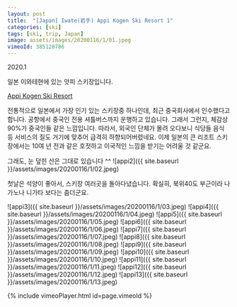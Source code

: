 ```yaml
---
layout: post
title:  "[Japan] Iwate(岩手) Appi Kogen Ski Resort 1"
categories: [ski]
tags: [ski, trip, Japan]
image: assets/images/20200116/1/01.jpeg
vimeoId: 385128786
---
```


2020.1 

일본 이와테현에 있는 앗피 스키장입니다.

[Appi Kogen Ski Resort][appi1]

전통적으로 일본에서 가장 인기 있는 스키장중 하나인데, 최근 중국회사에서 인수했다고 합니다.
공항에서 중국인 전용 셔틀버스까지 운행하고 있습니다.
그래서 그런지, 체감상 90%가 중국인들 같은 느낌입니다.
따라서, 외국인 단체가 몰려 오다보니 식당들 음식 등 서비스의 질도 거기에 맞추어 급격히 하향되어버렸네요.
이제 일본의 큰 리조트 스키장에서는 10여 년 전과 같은 호젓하고 이국적인 느낌을 받기는 어려울 것 같군요.

그래도, 눈 덮힌 산은 그대로 있습니다 ^^
![appi2]({{ site.baseurl }}/assets/images/20200116/1/02.jpeg)

첫날은 석양이 좋아서, 스키장 여러곳을 돌아다녔습니다.
확실히, 북위40도 부근이라 나가노나 니가타 보다는 춥더군요.

![appi3]({{ site.baseurl }}/assets/images/20200116/1/03.jpeg)
![appi4]({{ site.baseurl }}/assets/images/20200116/1/04.jpeg)
![appi5]({{ site.baseurl }}/assets/images/20200116/1/05.jpeg)
![appi6]({{ site.baseurl }}/assets/images/20200116/1/06.jpeg)
![appi7]({{ site.baseurl }}/assets/images/20200116/1/07.jpeg)
![appi8]({{ site.baseurl }}/assets/images/20200116/1/08.jpeg)
![appi9]({{ site.baseurl }}/assets/images/20200116/1/09.jpeg)
![appi10]({{ site.baseurl }}/assets/images/20200116/1/10.jpeg)
![appi11]({{ site.baseurl }}/assets/images/20200116/1/11.jpeg)
![appi12]({{ site.baseurl }}/assets/images/20200116/1/12.jpeg)
![appi13]({{ site.baseurl }}/assets/images/20200116/1/13.jpeg)

{% include vimeoPlayer.html id=page.vimeoId %}

[appi1]: https://www.appi-japan.com